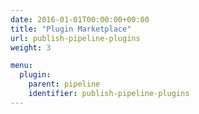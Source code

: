 ```yaml
---
date: 2016-01-01T00:00:00+00:00
title: "Plugin Marketplace"
url: publish-pipeline-plugins
weight: 3

menu:
  plugin:
    parent: pipeline
    identifier: publish-pipeline-plugins
---
```

